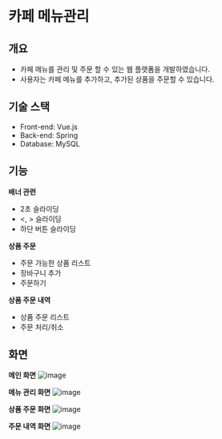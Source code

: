 # 카페 메뉴관리

## 개요
- 카페 메뉴를 관리 및 주문 할 수 있는 웹 플랫폼을 개발하였습니다.
- 사용자는 카페 메뉴를 추가하고, 추가된 상품을 주문할 수 있습니다.

## ﻿기술 스택
- Front-end: Vue.js
- Back-end: Spring
- Database: MySQL

## 기능
**배너 관련**
- 2초 슬라이딩
- <, > 슬라이딩
- 하단 버튼 슬라이딩

**상품 주문**
- 주문 가능한 상품 리스트
- 장바구니 추가
- 주문하기

**상품 주문 내역**
- 상품 주문 리스트
- 주문 처리/취소

## 화면
**메인 화면**
![image](https://github.com/suhye0n/cafe-menu/assets/63187994/3b31a629-0bce-4fca-8df6-79bf4b26577e)

**메뉴 관리 화면**
![image](https://github.com/suhye0n/cafe-menu/assets/63187994/8e81100d-0c2f-4517-a202-53f0f37ee657)

**상품 주문 화면**
![image](https://github.com/suhye0n/cafe-menu/assets/63187994/b9136288-b666-418e-889a-49214964ff24)

**주문 내역 화면**
![image](https://github.com/suhye0n/cafe-menu/assets/63187994/d2587b4a-0c8f-4166-8957-dcaa9b7b2e8b)




